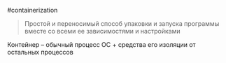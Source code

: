 #containerization

> Простой и переносимый способ упаковки и запуска программы вместе со всеми ее зависимостями и настройками

Контейнер – обычный процесс ОС + средства его изоляции от остальных процессов
